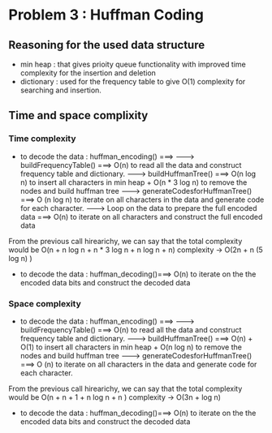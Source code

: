 # Problem 3 : Huffman Coding 

## Reasoning for the used data structure
- min heap  : that gives prioity queue functionality with improved time complexity for the insertion and deletion 
- dictionary : used for the frequency table to give O(1) complexity for searching and insertion. 

## Time and space complixity 
### Time complexity 
- to decode the data : 
huffman_encoding() ===> 
---> buildFrequencyTable() ===> O(n) to read all the data and construct frequency table and dictionary.
---> buildHuffmanTree() ===> O(n log n) to insert all characters in min heap 
                            + O(n * 3 log n) to remove the nodes and build huffman tree
---> generateCodesforHuffmanTree() ===> O (n log n) to iterate on all characters in  the data and generate code for each character.
---> Loop on the data to prepare the full encoded data ===> O(n) to iterate on all characters and construct the full encoded data 


From the previous call hirearichy, we can say that the total complexity would be O(n + n log n + n * 3 log n + n log n + n) complexity -> O(2n + n (5 log n) ) 

- to decode the data  :
huffman_decoding()===> O(n) to iterate on the the encoded data bits and construct the decoded data
### Space complexity 
- to decode the data : 
huffman_encoding() ===> 
---> buildFrequencyTable() ===> O(n) to read all the data and construct frequency table and dictionary.
---> buildHuffmanTree() ===> O(n) + O(1) to insert all characters in min heap 
                            + O(n log n) to remove the nodes and build huffman tree
---> generateCodesforHuffmanTree() ===> O (n) to iterate on all characters in  the data and generate code for each character.



From the previous call hirearichy, we can say that the total complexity would be O(n + n + 1 + n log n + n ) complexity -> O(3n + log n) 

- to decode the data  :
huffman_decoding()===> O(n) to iterate on the the encoded data bits and construct the decoded data